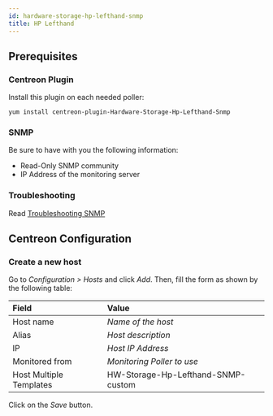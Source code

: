 ```yaml
---
id: hardware-storage-hp-lefthand-snmp
title: HP Lefthand
---
```


## Prerequisites

### Centreon Plugin

Install this plugin on each needed poller:

``` shell
yum install centreon-plugin-Hardware-Storage-Hp-Lefthand-Snmp
```

### SNMP

Be sure to have with you the following information:

  - Read-Only SNMP community
  - IP Address of the monitoring server

### Troubleshooting

Read [Troubleshooting
SNMP](../getting-started/how-to-guides/troubleshooting-plugins.md/#troubleshooting-snmp)

## Centreon Configuration

### Create a new host

Go to *Configuration \> Hosts* and click *Add*. Then, fill the form as shown by
the following table:

| Field                   | Value                              |
| :---------------------- | :--------------------------------- |
| Host name               | *Name of the host*                 |
| Alias                   | *Host description*                 |
| IP                      | *Host IP Address*                  |
| Monitored from          | *Monitoring Poller to use*         |
| Host Multiple Templates | HW-Storage-Hp-Lefthand-SNMP-custom |

Click on the *Save* button.
